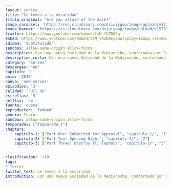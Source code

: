 ```yaml
---
layout: series
title: "Le temes a la oscuridad"
titulo_original: "Are you afraid of the dark?"
image_carousel: 'https://res.cloudinary.com/dsiuiygwp/image/upload/v1573531181/le-tienes-min_hbvm7y.jpg'
image_banner: 'https://res.cloudinary.com/dsiuiygwp/image/upload/v1573531181/1560187511_195464_1560187781_noticia_normal_recorte1-min_cd0wa3.jpg'
trailer: https://www.youtube.com/embed/tsM_YXZD0Cg
embed: https://www.youtube.com/embed/tsM_YXZD0Cg?autoplay=1&amp;rel=0&amp;hd=1&border=0&wmode=opaque&enablejsapi=1&modestbranding=1&controls=1&showinfo=0
idioma: 'Subtitulado'
sandbox: allow-same-origin allow-forms
description: Con una nueva Sociedad de la Medianoche, conformada por Sam Ashe Arnold como Gavin, Miya Cech como Akiko, Tamara Smart como Louise, JeremyTaylor (It, 2017) como Graham y Liliana Wray (Black-ish) como Rachel, el show continuará contando terroríficas historias y AQUI puedes ver lo primero que nos traen.
description_corta: Con una nueva Sociedad de la Medianoche, conformada por Sam Ashe Arnold como Gavin, Miya Cech como Akiko, Tamara Smart como Louise, JeremyTaylor (It, 2017) como Graham
category: 'series'
descargas: 'no'
capitulo: ''
anio: '2019'
nuevo: 'new_series'
episodios: '3'
calidad: 'Full HD'
estrellas: '5'
netflix: 'no'
fuente: 'cueva'
reproductor: 'fembed'
genero: Terror
sandbox: allow-same-origin allow-forms 
temporadas: ["Temporada 1"]
chapters:
    capitulo-1: ["Part One: Submitted for Approval", "capitulo-1/", "1"]
    capitulo-2: ["Part Two: Opening Night", "capitulo-2/", "2"]
    capitulo-3: ["Part Three: Destroy All Tophats", "capitulo-3/", "3"]


clasificacion: '+10'
tags:
- Terror
twitter_text: Le temes a la oscuridad
introduction: Con una nueva Sociedad de la Medianoche, conformada por Sam Ashe Arnold como Gavin, Miya Cech como Akiko, Tamara Smart como Louise, JeremyTaylor (It, 2017) como Graham
---
```



 







